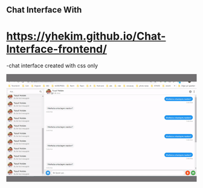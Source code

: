 ## Chat Interface With 
# https://yhekim.github.io/Chat-Interface-frontend/

-chat interface created with css only

![gif](https://raw.githubusercontent.com/yhekim/Chat-Interface-frontend/main/chat%20interface%20frontend.gif)
